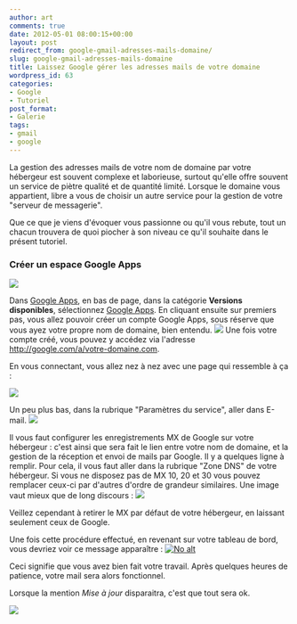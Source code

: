 ```yaml
---
author: art
comments: true
date: 2012-05-01 08:00:15+00:00
layout: post
redirect_from: google-gmail-adresses-mails-domaine/
slug: google-gmail-adresses-mails-domaine
title: Laissez Google gérer les adresses mails de votre domaine
wordpress_id: 63
categories:
- Google
- Tutoriel
post_format:
- Galerie
tags:
- gmail
- google
---
```


La gestion des adresses mails de votre nom de domaine par votre hébergeur est souvent complexe et laborieuse, surtout qu'elle offre souvent un service de piètre qualité et de quantité limité. Lorsque le domaine vous appartient, libre a vous de choisir un autre service pour la gestion de votre "serveur de messagerie".

Que ce que je viens d'évoquer vous passionne ou qu'il vous rebute, tout un chacun trouvera de quoi piocher à son niveau ce qu'il souhaite dans le présent tutoriel.


### Créer un espace Google Apps


![](https://static.irz.fr/2010/12/hiro-2010-12-27-%C3%A0-13.47.22-1024x680.png)

Dans [Google Apps](http://google.com/a/), en bas de page, dans la catégorie **Versions disponibles**, sélectionnez [Google Apps](http://www.google.com/apps/intl/fr/group/index.html). En cliquant ensuite sur premiers pas, vous allez pouvoir créer un compte Google Apps, sous réserve que vous ayez votre propre nom de domaine, bien entendu.
![](https://static.irz.fr/2011/01/hiro-2010-12-27-à-21.56.15.png)
Une fois votre compte créé, vous pouvez y accédez via l'adresse http://google.com/a/votre-domaine.com.

En vous connectant, vous allez nez à nez avec une page qui ressemble à ça :

![](https://static.irz.fr/2010/12/png-1024x716.)

Un peu plus bas, dans la rubrique "Paramètres du service", aller dans E-mail.
![](https://static.irz.fr/2011/01/cerberus-2010-12-28-à-01.32.06.png)

Il vous faut configurer les enregistrements MX de Google sur votre hébergeur : c'est ainsi que sera fait le lien entre votre nom de domaine, et la gestion de la réception et envoi de mails par Google. Il y a quelques ligne à remplir. Pour cela, il vous faut aller dans la rubrique "Zone DNS" de votre hébergeur. Si vous ne disposez pas de MX 10, 20 et 30 vous pouvez remplacer ceux-ci par d'autres d'ordre de grandeur similaires. Une image vaut mieux que de long discours :
![](https://static.irz.fr/2011/01/mx-google.png)

Veillez cependant à retirer le MX par défaut de votre hébergeur, en laissant seulement ceux de Google.

Une fois cette procédure effectué, en revenant sur votre tableau de bord, vous devriez voir ce message apparaître :
<a href="https://static.irz.fr/2011/01/cerberus-2010-12-28-à-01.45.39.png"><img alt="No alt" data-src="https://static.irz.fr/2011/01/cerberus-2010-12-28-à-01.45.39.png" src="https://static.irz.fr/thumb.php?size=<100&crop=0&src=https://static.irz.fr/2011/01/cerberus-2010-12-28-à-01.45.39.png" /></a>

Ceci signifie que vous avez bien fait votre travail. Après quelques heures de patience, votre mail sera alors fonctionnel.

Lorsque la mention _Mise à jour_ disparaitra, c'est que tout sera ok.

![](https://static.irz.fr/2011/01/cerberus-2010-12-28-à-10.20.03.png)
